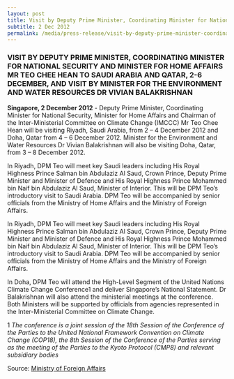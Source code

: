 ```yaml
---
layout: post
title: Visit by Deputy Prime Minister, Coordinating Minister for National Security and Minister for Home Affairs Mr Teo Chee Hean to Saudi Arabia and Qatar, 2-6 December, and Visit by Minister for the Environment and Water Resources Dr Vivian Balakrishnan
subtitle: 2 Dec 2012
permalink: /media/press-release/visit-by-deputy-prime-minister-coordinating-minister-for-national-security-and-minister-for-home-affairs
---
```


### VISIT BY DEPUTY PRIME MINISTER, COORDINATING MINISTER FOR NATIONAL SECURITY AND MINISTER FOR HOME AFFAIRS MR TEO CHEE HEAN TO SAUDI ARABIA AND QATAR, 2-6 DECEMBER, AND VISIT BY MINISTER FOR THE ENVIRONMENT AND WATER RESOURCES DR VIVIAN BALAKRISHNAN

**Singapore, 2 December 2012** - Deputy Prime Minister, Coordinating Minister for National Security, Minister for Home Affairs and Chairman of the Inter-Ministerial Committee on Climate Change (IMCCC) Mr Teo Chee Hean will be visiting Riyadh, Saudi Arabia, from 2 – 4 December 2012 and Doha, Qatar from 4 – 6 December 2012. Minister for the Environment and Water Resources Dr Vivian Balakrishnan will also be visiting Doha, Qatar, from 3 – 8 December 2012.

In Riyadh, DPM Teo will meet key Saudi leaders including His Royal Highness Prince Salman bin Abdulaziz Al Saud, Crown Prince, Deputy Prime Minister and Minister of Defence and His Royal Highness Prince Mohammed bin Naif bin Abdulaziz Al Saud, Minister of Interior. This will be DPM Teo’s introductory visit to Saudi Arabia. DPM Teo will be accompanied by senior officials from the Ministry of Home Affairs and the Ministry of Foreign Affairs.

In Riyadh, DPM Teo will meet key Saudi leaders including His Royal Highness Prince Salman bin Abdulaziz Al Saud, Crown Prince, Deputy Prime Minister and Minister of Defence and His Royal Highness Prince Mohammed bin Naif bin Abdulaziz Al Saud, Minister of Interior. This will be DPM Teo’s introductory visit to Saudi Arabia. DPM Teo will be accompanied by senior officials from the Ministry of Home Affairs and the Ministry of Foreign Affairs.

In Doha, DPM Teo will attend the High-Level Segment of the United Nations Climate Change Conference1 and deliver Singapore’s National Statement. Dr Balakrishnan will also attend the ministerial meetings at the conference. Both Ministers will be supported by officials from agencies represented in the Inter-Ministerial Committee on Climate Change.

1 *The conference is a joint session of the 18th Session of the Conference of the Parties to the United National Framework Convention on Climate Change (COP18), the 8th Session of the Conference of the Parties serving as the meeting of the Parties to the Kyoto Protocol (CMP8) and relevant subsidiary bodies*

Source: [<a href="https://www.mfa.gov.sg/Newsroom/Press-Statements-Transcripts-and-Photos" target="_blank">Ministry of Foreign Affairs</a>](https://www.mfa.gov.sg/Newsroom/Press-Statements-Transcripts-and-Photos)